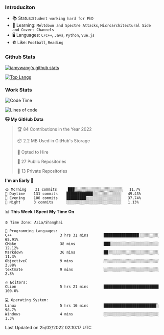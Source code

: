### Introduciton

- 📚 Status:`Student working hard for PhD`
- 🔎 Learning: `Meltdown and Spectre Attacks`, `Microarchitectural Side and Covert Channels`
- 🖥️ Languages: `C/C++`, `Java`, `Python`, `Vue.js`
- ⚽ Like: `Football`, `Reading`

### Github Stats

[![iamywang's github stats](https://github-readme-stats.vercel.app/api?username=iamywang&count_private=true&show_icons=true)]()

[![Top Langs](https://github-readme-stats.vercel.app/api/top-langs/?username=iamywang&layout=compact)]()

### Work Stats

<!--START_SECTION:waka-->
![Code Time](http://img.shields.io/badge/Code%20Time-111%20hrs%2033%20mins-blue)

![Lines of code](https://img.shields.io/badge/From%20Hello%20World%20I%27ve%20Written-535%20Thousand%20lines%20of%20code-blue)

**🐱 My GitHub Data** 

> 🏆 84 Contributions in the Year 2022
 > 
> 📦 2.2 MB Used in GitHub's Storage 
 > 
> 💼 Opted to Hire
 > 
> 📜 27 Public Repositories 
 > 
> 🔑 13 Private Repositories  
 > 
**I'm an Early 🐤** 

```text
🌞 Morning    31 commits     ███░░░░░░░░░░░░░░░░░░░░░░   11.7% 
🌆 Daytime    131 commits    ████████████░░░░░░░░░░░░░   49.43% 
🌃 Evening    100 commits    █████████░░░░░░░░░░░░░░░░   37.74% 
🌙 Night      3 commits      ░░░░░░░░░░░░░░░░░░░░░░░░░   1.13%

```


📊 **This Week I Spent My Time On** 

```text
⌚︎ Time Zone: Asia/Shanghai

💬 Programming Languages: 
C++                      3 hrs 31 mins       ████████████████░░░░░░░░░   65.91% 
CMake                    38 mins             ███░░░░░░░░░░░░░░░░░░░░░░   12.12% 
Markdown                 36 mins             ██░░░░░░░░░░░░░░░░░░░░░░░   11.3% 
ObjectiveC               9 mins              ░░░░░░░░░░░░░░░░░░░░░░░░░   2.88% 
textmate                 9 mins              ░░░░░░░░░░░░░░░░░░░░░░░░░   2.8%

🔥 Editors: 
CLion                    5 hrs 21 mins       █████████████████████████   100.0%

💻 Operating System: 
Linux                    5 hrs 16 mins       ████████████████████████░   98.7% 
Windows                  4 mins              ░░░░░░░░░░░░░░░░░░░░░░░░░   1.3%

```


 Last Updated on 25/02/2022 02:10:17 UTC
<!--END_SECTION:waka-->
